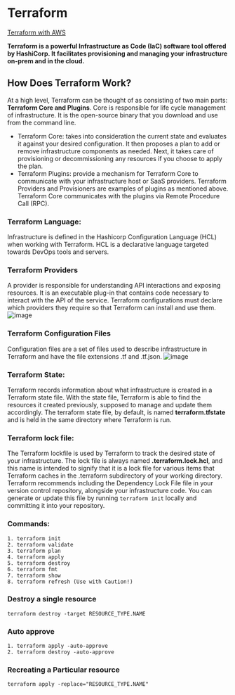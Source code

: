 # Terraform

[Terraform with AWS](https://registry.terraform.io/providers/hashicorp/aws/latest/docs/)

**Terraform is a powerful Infrastructure as Code (IaC) software tool offered by HashiCorp. It facilitates provisioning and managing your infrastructure on-prem and in the cloud.**

## How Does Terraform Work?

At a high level, Terraform can be thought of as consisting of two main parts: **Terraform Core and Plugins**. Core is responsible for life cycle management of infrastructure. It is the open-source binary that you download and use from the command line. 
* Terraform Core: takes into consideration the current state and evaluates it against your desired configuration. It then proposes a plan to add or remove infrastructure components as needed. Next, it takes care of provisioning or decommissioning any resources if you choose to apply the plan.
* Terraform Plugins: provide a mechanism for Terraform Core to communicate with your infrastructure host or SaaS providers. Terraform Providers and Provisioners are examples of plugins as mentioned above. Terraform Core communicates with the plugins via Remote Procedure Call (RPC).

### Terraform Language: 
Infrastructure is defined in the Hashicorp Configuration Language (HCL) when working with Terraform. HCL is a declarative language targeted towards DevOps tools and servers. 

### Terraform Providers
A provider is responsible for understanding API interactions and exposing resources. It is an executable plug-in that contains code necessary to interact with the API of the service. Terraform configurations must declare which providers they require so that Terraform can install and use them.
![image](https://github.com/begh-azka/terraform_aws/assets/97597065/56b1e362-cd31-4163-898b-d8590130e94c)

### Terraform Configuration Files
Configuration files are a set of files used to describe infrastructure in Terraform and have the file extensions .tf and .tf.json.
![image](https://github.com/begh-azka/terraform_aws/assets/97597065/0bf3e4a5-1619-4159-8641-333302ba3ee3)

### Terraform State: 
Terraform records information about what infrastructure is created in a Terraform state file. With the state file, Terraform is able to find the resources it created previously, supposed to manage and update them accordingly. The terraform state file, by default, is named **terraform.tfstate** and is held in the same directory where Terraform is run.

### Terraform lock file:
The Terraform lockfile is used by Terraform to track the desired state of your infrastructure. The lock file is always named **.terraform.lock.hcl**, and this name is intended to signify that it is a lock file for various items that Terraform caches in the .terraform subdirectory of your working directory. Terraform recommends including the Dependency Lock File file in your version control repository, alongside your infrastructure code. You can generate or update this file by running ```terraform init``` locally and committing it into your repository.

### Commands:
```
1. terraform init
2. terraform validate
3. terraform plan
4. terraform apply
5. terraform destroy
6. terraform fmt
7. terraform show
8. terraform refresh (Use with Caution!)
```   
### Destroy a single resource
```
terraform destroy -target RESOURCE_TYPE.NAME
```
### Auto approve
```
1. terraform apply -auto-approve
2. terraform destroy -auto-approve
```
### Recreating a Particular resource
```
terraform apply -replace="RESOURCE_TYPE.NAME"
```
